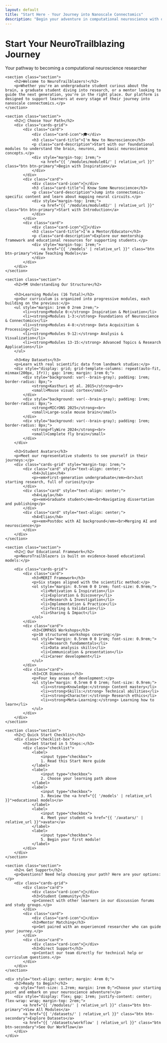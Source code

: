 ```yaml
---
layout: default
title: "Start Here - Your Journey into Nanoscale Connectomics"
description: "Begin your adventure in computational neuroscience with our structured pathway through nanoscale connectomics research and discovery."
---
```


<div class="main-content">
    <div class="hero hero-spaced hero-rounded">
        <div class="hero-content">
            <h1>Start Your NeuroTrailblazing Journey</h1>
            <p class="hero-subtitle">Your pathway to becoming a computational neuroscience researcher</p>
        </div>
    </div>

    <section class="section">
        <h2>Welcome to NeuroTrailblazers!</h2>
        <p>Whether you're an undergraduate student curious about the brain, a graduate student diving into research, or a mentor looking to guide the next generation, you're in the right place. Our platform is designed to support learners at every stage of their journey into nanoscale connectomics.</p>
    </section>

    <section class="section">
        <h2>🎯 Choose Your Path</h2>
        <div class="cards-grid">
            <div class="card">
                <div class="card-icon">🎓</div>
                <h3 class="card-title">I'm New to Neuroscience</h3>
                <p class="card-description">Start with our foundational modules to understand the brain, neurons, and basic neuroscience concepts.</p>
                <div style="margin-top: 1rem;">
                    <a href="{{ '/modules/module01/' | relative_url }}" class="btn btn-primary">Begin with Inspiration</a>
                </div>
            </div>
            <div class="card">
                <div class="card-icon">🔬</div>
                <h3 class="card-title">I Know Some Neuroscience</h3>
                <p class="card-description">Jump into connectomics-specific content and learn about mapping neural circuits.</p>
                <div style="margin-top: 1rem;">
                    <a href="{{ '/modules/module02/' | relative_url }}" class="btn btn-primary">Start with Introduction</a>
                </div>
            </div>
            <div class="card">
                <div class="card-icon">👨‍🏫</div>
                <h3 class="card-title">I'm a Mentor/Educator</h3>
                <p class="card-description">Explore our mentorship framework and educational resources for supporting students.</p>
                <div style="margin-top: 1rem;">
                    <a href="{{ '/models' | relative_url }}" class="btn btn-primary">View Teaching Models</a>
                </div>
            </div>
        </div>
    </section>

    <section class="section">
        <h2>🗺️ Understanding Our Structure</h2>
        
        <h3>Learning Modules (16 Total)</h3>
        <p>Our curriculum is organized into progressive modules, each building on the previous:</p>
        <ul style="margin: 1rem 0 2rem 2rem;">
            <li><strong>Module 0:</strong> Inspiration & Motivation</li>
            <li><strong>Modules 1-3:</strong> Foundations of Neuroscience & Connectomics</li>
            <li><strong>Modules 4-8:</strong> Data Acquisition & Processing</li>
            <li><strong>Modules 9-12:</strong> Analysis & Visualization</li>
            <li><strong>Modules 13-15:</strong> Advanced Topics & Research Applications</li>
        </ul>

        <h3>Key Datasets</h3>
        <p>Learn with real scientific data from landmark studies:</p>
        <div style="display: grid; grid-template-columns: repeat(auto-fit, minmax(200px, 1fr)); gap: 1rem; margin: 1rem 0;">
            <div style="background: var(--brain-gray); padding: 1rem; border-radius: 8px;">
                <strong>Kasthuri et al. 2015</strong><br>
                <small>Mouse visual cortex</small>
            </div>
            <div style="background: var(--brain-gray); padding: 1rem; border-radius: 8px;">
                <strong>MICrONS 2025</strong><br>
                <small>Large-scale mouse brain</small>
            </div>
            <div style="background: var(--brain-gray); padding: 1rem; border-radius: 8px;">
                <strong>FlyWire 2024</strong><br>
                <small>Complete fly brain</small>
            </div>
        </div>

        <h3>Student Avatars</h3>
        <p>Meet our representative students to see yourself in their journeys:</p>
        <div class="cards-grid" style="margin-top: 1rem;">
            <div class="card" style="text-align: center;">
                <h4>Julian</h4>
                <p><em>First-generation undergraduate</em><br>Just starting research, full of curiosity</p>
            </div>
            <div class="card" style="text-align: center;">
                <h4>Layla</h4>
                <p><em>Graduate student</em><br>Navigating dissertation and publishing</p>
            </div>
            <div class="card" style="text-align: center;">
                <h4>Elias</h4>
                <p><em>Postdoc with AI background</em><br>Merging AI and neuroscience</p>
            </div>
        </div>
    </section>

    <section class="section">
        <h2>🎯 Our Educational Framework</h2>
        <p>NeuroTrailblazers is built on evidence-based educational models:</p>
        
        <div class="cards-grid">
            <div class="card">
                <h3>MERIT Framework</h3>
                <p>Six stages aligned with the scientific method:</p>
                <ol style="margin: 0.5rem 0 0 1rem; font-size: 0.9rem;">
                    <li>Motivation & Inspiration</li>
                    <li>Exploration & Discovery</li>
                    <li>Research & Investigation</li>
                    <li>Implementation & Practice</li>
                    <li>Testing & Validation</li>
                    <li>Sharing & Impact</li>
                </ol>
            </div>
            <div class="card">
                <h3>COMPASS Workshops</h3>
                <p>10 structured workshops covering:</p>
                <ul style="margin: 0.5rem 0 0 1rem; font-size: 0.9rem;">
                    <li>Research fundamentals</li>
                    <li>Data analysis skills</li>
                    <li>Communication & presentation</li>
                    <li>Career development</li>
                </ul>
            </div>
            <div class="card">
                <h3>CCR Dimensions</h3>
                <p>Four key areas of development:</p>
                <ul style="margin: 0.5rem 0 0 1rem; font-size: 0.9rem;">
                    <li><strong>Knowledge:</strong> Content mastery</li>
                    <li><strong>Skills:</strong> Technical abilities</li>
                    <li><strong>Character:</strong> Research ethics</li>
                    <li><strong>Meta-Learning:</strong> Learning how to learn</li>
                </ul>
            </div>
        </div>
    </section>

    <section class="section">
        <h2>🚀 Quick Start Checklist</h2>
        <div class="checklist-box">
            <h3>Get Started in 5 Steps:</h3>
            <div class="checklist">
                <label>
                    <input type="checkbox">
                    1. Read this Start Here guide
                </label>
                <label>
                    <input type="checkbox">
                    2. Choose your learning path above
                </label>
                <label>
                    <input type="checkbox">
                    3. Review the <a href="{{ '/models' | relative_url }}">educational models</a>
                </label>
                <label>
                    <input type="checkbox">
                    4. Meet your student <a href="{{ '/avatars/' | relative_url }}">avatar</a>
                </label>
                <label>
                    <input type="checkbox">
                    5. Begin your first module!
                </label>
            </div>
        </div>
    </section>

    <section class="section">
        <h2>📞 Get Support</h2>
        <p>Questions? Need help choosing your path? Here are your options:</p>
        <div class="cards-grid">
            <div class="card">
                <div class="card-icon">💬</div>
                <h3>Student Community</h3>
                <p>Connect with other learners in our discussion forums and study groups.</p>
            </div>
            <div class="card">
                <div class="card-icon">👥</div>
                <h3>Mentor Matching</h3>
                <p>Get paired with an experienced researcher who can guide your journey.</p>
            </div>
            <div class="card">
                <div class="card-icon">📧</div>
                <h3>Direct Support</h3>
                <p>Contact our team directly for technical help or curriculum questions.</p>
            </div>
        </div>
    </section>

    <div style="text-align: center; margin: 4rem 0;">
        <h2>Ready to Begin?</h2>
        <p style="font-size: 1.2rem; margin: 1rem 0;">Choose your starting point and embark on your neuroscience adventure!</p>
        <div style="display: flex; gap: 1rem; justify-content: center; flex-wrap: wrap; margin-top: 2rem;">
            <a href="{{ '/modules/' | relative_url }}" class="btn btn-primary">View All Modules</a>
            <a href="{{ '/datasets/' | relative_url }}" class="btn btn-secondary">Explore Datasets</a>
            <a href="{{ '/datasets/workflow' | relative_url }}" class="btn btn-secondary">See Our Workflow</a>
        </div>
    </div>
</div>
